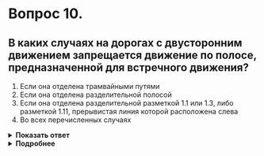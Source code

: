 # Вопрос 10.

## В каких случаях на дорогах с двусторонним движением запрещается движение по полосе, предназначенной для встречного движения?

1. Если она отделена трамвайными путями
2. Если она отделена разделительной полосой
3. Если она отделена разделительной разметкой 1.1 или 1.3, либо разметкой 1.11, прерывистая линия которой расположена слева
4. Во всех перечисленных случаях

<details>
<summary><b>Показать ответ</b></summary>
Правильный ответ: 4
</details>
<details>
<summary><b>Подробнее</b></summary>
На любых дорогах с двусторонним движением запрещается движение по полосе, предназначенной для встречного движения, если она отделена трамвайными путями, разделительной полосой, разметкой 1.1, разметкой 1.3 или разметкой 1.11, прерывистая линия которой расположена слева.
(Пункт 9.1(1) ПДД)
Изменения ПДД от 12 июля 2017.
</details>